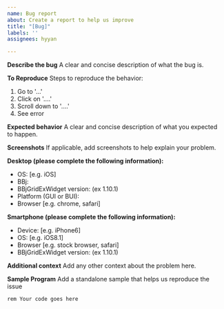 ```yaml
---
name: Bug report
about: Create a report to help us improve
title: "[Bug]"
labels: ''
assignees: hyyan

---
```


**Describe the bug**
A clear and concise description of what the bug is.

**To Reproduce**
Steps to reproduce the behavior:
1. Go to '...'
2. Click on '....'
3. Scroll down to '....'
4. See error

**Expected behavior**
A clear and concise description of what you expected to happen.

**Screenshots**
If applicable, add screenshots to help explain your problem.

**Desktop (please complete the following information):**
 - OS: [e.g. iOS]
 - BBj: 
 - BBjGridExWidget version: (ex 1.10.1) 
 - Platform (GUI or BUI):
 - Browser [e.g. chrome, safari]

**Smartphone (please complete the following information):**
 - Device: [e.g. iPhone6]
 - OS: [e.g. iOS8.1]
 - Browser [e.g. stock browser, safari]
 - BBjGridExWidget version: (ex 1.10.1) 

**Additional context**
Add any other context about the problem here.

**Sample Program**
Add a standalone sample that helps us reproduce the issue 

```java
rem Your code goes here
```
